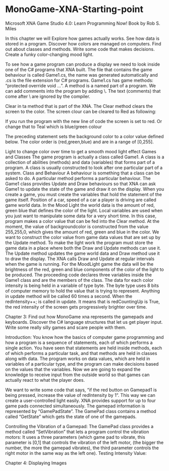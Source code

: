 # MonoGame-XNA-Starting-point
Microsoft XNA Game Studio 4.0: Learn Programming Now!
Book by Rob S. Miles

In this chapter we will
Explore how games actually works.
See how data is stored in a program.
Discover how colors are managed on computers.
Find out about classes and methods.
Write some code that makes decisions.
Create a funky color-changing mood light.

To see how a game program can produce a display we need to look inside one of the C# programs that XNA built.
The file that contains the game behaviour is called Game1.cs, the name was generated automatically and .cs is the file extension for C# programs.
Game1.cs has game methods: “protected override void …”.
A method is a named part of a program. 
We can add comments into the program by adding \\. The text (comments) that come after \\ are ignored by the compiler.  

Clear in ta method that is part of the XNA.  The Clear method clears the screen to the color. The screen clour can be cleared to Red as following:

If you run the program with the new line of code the screen is set to red.
Or change that to Teal which is blue/green colour

The preceding statement sets the background color to a color value defined below.
The color order is (red,green,blue) and are in a range of [0,255].

Light to change color over time to get a smooth mood light effect 
Games and Classes
The game program is actually a class called Game1. A class is a collection of abilities (methods) and data (variables) that forms part of a program. 
A class is usually constructed to look after one particular part of a system.
Class and Behaviour
A behaviour is something that a class can be asked to do. A particular method performs a particular behaviour. 
The Game1 class provides Update and Draw behaviours so that XNA can ask Game1 to update the state of the game and draw it on the display.
When you create a game, you must create the variables that hold the statement of the game itself. 
Position of a car, speed of a car a player is driving are called game world data.
In the Mood Light the world data is the amount of red, green blue that defines the color of the light.
Local variables are used when you just want to manipulate some data for a very short time. In this case, program makes a color value that can be fed into the Clear method.
At the moment, the value of backgroundcolor is constructed from the value 255,255,0, which gives the amount of red, green and blue in the color. We want to construct the color value from game data values that are set up by the Update method.
To make the light work the program must store the game data in a place where both the Draw and Update methods can use it.
The Update method updates the game world data and Draw method use it to draw the display.
The XNA calls Draw and Update at regular intervals when the game is running. 
For the MoodLight game the data will be the brightness of the red, green and blue components of the color of the light to be produced.
The proceeding code declares three variables inside the Game1 class and are the members of the class.
The data for each color intensity is being held in a variable of type byte. The byte type  uses 8 bits of computer memory to hold the value that is trying to represent.
Anything in update method will be called 60 times a second. When the redIntensity++; is called in update. It means that is redCountingUp is True, the red intensity of the screen gets progressively brighter over time.


Chapter 3:
Find out how MonoGame xna represents the gamepads and keyboards.
Discover the C# language structures that let us get player input. 
Write some really silly games and scare people with them.

Introduction:
You know how the basics of computer game programming and how a program is a sequence of statements, each of which performs a single action.
You have seen that statements are held inside methods, each of which performs a particular task, and that methods are held in classes along with data.
The program works on data values, which are held in variables of a particular type, and the program can make decisions based on the values that the variables.
Now we are going to expand the knowledge to receive input from the outside world so that games can actually react to what the player does.

We want to write some code that says, “if the red button on Gamepad1 is being pressed, increase the value of redIntensity by 1”. This way we can create a user-controlled light easily. 
XNA provides support for up to four game pads connected simultaneously.
The gamepad information is represented by “GamePadState”.
The GamePad class contains a method called “GetState” which gets the state of one of the gamepads.

Controlling the Vibration of a Gamepad:
The GamePad class provides a method called “SetVibration” that lets a program control the vibration motors:
It uses a three parameters (which game pad to vibrate, this parameter is [0,1] that controls the vibration of the left motor, (the bigger the number, the more the gamepad vibrates), the third parameter controls the right motor in the same way as the left one).
Testing Intensity Value:

Chapter 4:
Displaying Images

